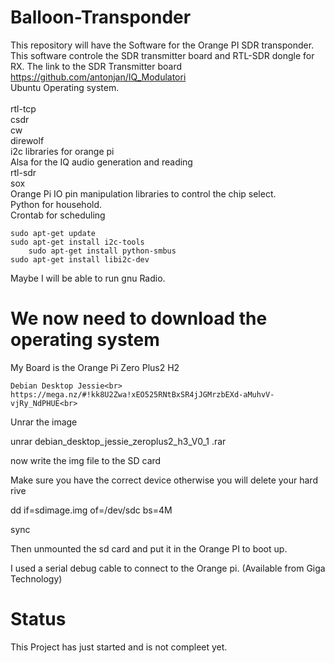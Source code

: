 # Balloon-Transponder
This repository will have the Software for the Orange PI SDR transponder.
This software controle the SDR transmitter board and RTL-SDR dongle for RX.
The link to the SDR Transmitter board https://github.com/antonjan/IQ_Modulatori<br>
Ubuntu Operating system.<br>
<br>
    rtl-tcp<br>
    csdr<br>
    cw<br>
    direwolf<br>
    i2c libraries for orange pi<br>
    Alsa for the IQ audio generation and reading<br>
    rtl-sdr<br>
    sox<br>
    Orange Pi IO pin manipulation libraries to control the chip select.<br>
    Python for household.<br>
    Crontab for scheduling<br>
	
    sudo apt-get update
	sudo apt-get install i2c-tools  
        sudo apt-get install python-smbus  
	sudo apt-get install libi2c-dev 
Maybe I will be able to run gnu Radio.<br>

# We now need to download the operating system

My Board is the Orange Pi Zero Plus2 H2<br>

    Debian Desktop Jessie<br>
    https://mega.nz/#!kk8U2Zwa!xEO525RNtBxSR4jJGMrzbEXd-aMuhvV-vjRy_NdPHUE<br>

Unrar the image<br>

unrar debian_desktop_jessie_zeroplus2_h3_V0_1 .rar<br>

now write the img file to the SD card<br>

Make sure you have the correct device otherwise you will delete your hard rive<br>


dd if=sdimage.img of=/dev/sdc bs=4M<br>

sync<br>

Then unmounted the sd card and put it in the Orange PI to boot up.<br>


I used a serial debug cable to connect to the Orange pi. (Available from Giga Technology)<br>






# Status
This Project has just started and is not compleet yet.

